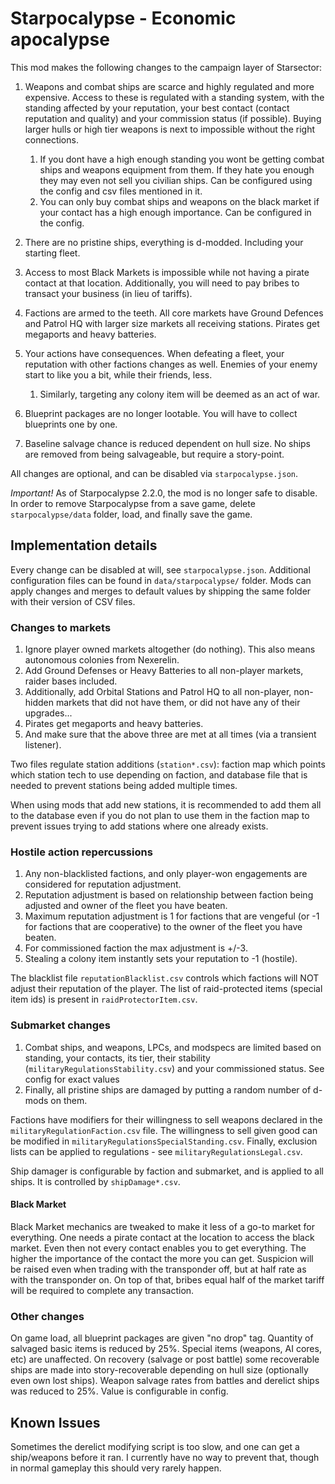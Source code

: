 # Starpocalypse - Economic apocalypse

This mod makes the following changes to the campaign layer of Starsector:

1. Weapons and combat ships are scarce and highly regulated and more expensive. Access to these is regulated with a standing system, with the standing affected by your reputation, your best contact (contact reputation and quality) and your commission status (if possible). Buying larger hulls or high tier weapons is next to impossible without the right connections.
    1. If you dont have a high enough standing you wont be getting combat ships and weapons equipment from them. If they hate you enough they may even not sell you civilian ships. Can be configured using the config and csv files mentioned in it.
    2. You can only buy combat ships and weapons on the black market if your contact has a high enough importance. Can be configured in the config.

2. There are no pristine ships, everything is d-modded. Including your starting fleet.
3. Access to most Black Markets is impossible while not having a pirate contact at that location. Additionally, you will need to pay bribes to transact your business (in lieu of tariffs).
4. Factions are armed to the teeth. All core markets have Ground Defences and Patrol HQ with larger size markets all receiving stations. Pirates get megaports and heavy batteries.
5. Your actions have consequences. When defeating a fleet, your reputation with other factions changes as well. Enemies of your enemy start to like you a bit, while their friends, less.
    1. Similarly, targeting any colony item will be deemed as an act of war.
6. Blueprint packages are no longer lootable. You will have to collect blueprints one by one.
7. Baseline salvage chance is reduced dependent on hull size. No ships are removed from being salvageable, but require a story-point.

All changes are optional, and can be disabled via `starpocalypse.json`.

_Important!_ As of Starpocalypse 2.2.0, the mod is no longer safe to disable. In order to remove Starpocalypse from a save game, delete `starpocalypse/data` folder, load, and finally save the game.

## Implementation details

Every change can be disabled at will, see `starpocalypse.json`.
Additional configuration files can be found in `data/starpocalypse/` folder.
Mods can apply changes and merges to default values by shipping the same folder with their version of CSV files.

### Changes to markets

1. Ignore player owned markets altogether (do nothing). This also means autonomous colonies from Nexerelin.
2. Add Ground Defenses or Heavy Batteries to all non-player markets, raider bases included.
3. Additionally, add Orbital Stations and Patrol HQ to all non-player, non-hidden markets that did not have them, or did not have any of their upgrades...
4. Pirates get megaports and heavy batteries.
5. And make sure that the above three are met at all times (via a transient listener).

Two files regulate station additions (`station*.csv`): faction map which points which station tech to use depending on faction, and database file that is needed to prevent stations being added multiple times.

When using mods that add new stations, it is recommended to add them all to the database even if you do not plan to use them in the faction map to prevent issues trying to add stations where one already exists.

### Hostile action repercussions

1. Any non-blacklisted factions, and only player-won engagements are considered for reputation adjustment.
2. Reputation adjustment is based on relationship between faction being adjusted and owner of the fleet you have beaten.
3. Maximum reputation adjustment is 1 for factions that are vengeful (or -1 for factions that are cooperative) to the
   owner of the fleet you have beaten.
4. For commissioned faction the max adjustment is +/-3.
5. Stealing a colony item instantly sets your reputation to -1 (hostile).

The blacklist file `reputationBlacklist.csv` controls which factions will NOT adjust their reputation of the player.
The list of raid-protected items (special item ids) is present in `raidProtectorItem.csv`.

### Submarket changes

1. Combat ships, and weapons, LPCs, and modspecs are limited based on standing, your contacts, its tier, their stability (`militaryRegulationsStability.csv`) and your commissioned status. See config for exact values
2. Finally, all pristine ships are damaged by putting a random number of d-mods on them.

Factions have modifiers for their willingness to sell weapons declared in the `militaryRegulationFaction.csv` file. 
The willingness to sell given good can be modified in `militaryRegulationsSpecialStanding.csv`.
Finally, exclusion lists can be applied to regulations - see `militaryRegulationsLegal.csv`.

Ship damager is configurable by faction and submarket, and is applied to all ships. It is controlled by `shipDamage*.csv`.

#### Black Market

Black Market mechanics are tweaked to make it less of a go-to market for everything.
One needs a pirate contact at the location to access the black market. Even then not every contact enables you to get everything. The higher the importance of the contact the more you can get.
Suspicion will be raised even when trading with the transponder off, but at half rate as with the transponder on.
On top of that, bribes equal half of the market tariff will be required to complete any transaction.

### Other changes

On game load, all blueprint packages are given "no drop" tag.
Quantity of salvaged basic items is reduced by 25%. Special items (weapons, AI cores, etc) are unaffected.
On recovery (salvage or post battle) some recoverable ships are made into story-recoverable depending on hull size (optionally even own lost ships).
Weapon salvage rates from battles and derelict ships was reduced to 25%. Value is configurable in config.

## Known Issues
Sometimes the derelict modifying script is too slow, and one can get a ship/weapons before it ran. I currently have no way to prevent that, though in normal gameplay this should very rarely happen.
